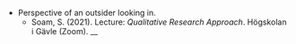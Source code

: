 - Perspective of an outsider looking in.
	- Soam, S. (2021). Lecture: _Qualitative Research Approach_. Högskolan i Gävle (Zoom). __